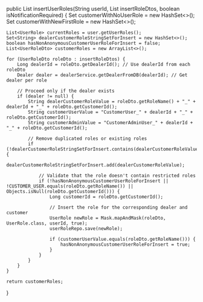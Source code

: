 public List<UserRoleDto> insertUserRoles(String userId, List<UserRoleDto> insertRoleDtos, boolean isNotificationRequired) {
    Set<String> customerWithNoUserRole = new HashSet<>();
    Set<Long> customerWithNewFirstRole = new HashSet<>();

    List<UserRole> currentRoles = user.getUserRoles();
    Set<String> dealerCustomerRoleStringSetForInsert = new HashSet<>();
    boolean hasNonAnonymousCustomerUserRoleForInsert = false;
    List<UserRoleDto> customerRoles = new ArrayList<>();

    for (UserRoleDto roleDto : insertRoleDtos) {
        Long dealerId = roleDto.getDealerId(); // Use dealerId from each roleDto
        Dealer dealer = dealerService.getDealerFromDB(dealerId); // Get dealer per role

        // Proceed only if the dealer exists
        if (dealer != null) {
            String dealerCustomerRoleValue = roleDto.getRoleName() + "_" + dealerId + "_" + roleDto.getCustomerId();
            String customerUserValue = "CustomerUser_" + dealerId + "_" + roleDto.getCustomerId();
            String customerAdminValue = "CustomerAdminUser_" + dealerId + "_" + roleDto.getCustomerId();

            // Remove duplicated roles or existing roles
            if (!dealerCustomerRoleStringSetForInsert.contains(dealerCustomerRoleValue)) {
                dealerCustomerRoleStringSetForInsert.add(dealerCustomerRoleValue);

                // Validate that the role doesn't contain restricted roles
                if (!hasNonAnonymousCustomerUserRoleForInsert || !CUSTOMER_USER.equals(roleDto.getRoleName()) || Objects.isNull(roleDto.getCustomerId())) {
                    Long customerId = roleDto.getCustomerId();

                    // Insert the role for the corresponding dealer and customer
                    UserRole newRole = Mask.mapAndMask(roleDto, UserRole.class, userId, true);
                    userRoleRepo.save(newRole);

                    if (customerUserValue.equals(roleDto.getRoleName())) {
                        hasNonAnonymousCustomerUserRoleForInsert = true;
                    }
                }
            }
        }
    }

    return customerRoles;
}
